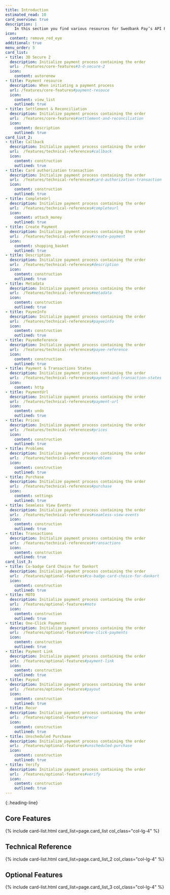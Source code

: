 ```yaml
---
title: Introduction
estimated_read: 10
card_overview: true
description: |
    In this section you find various resources for Swedbank Pay’s API Platform.
icon:
  content: remove_red_eye
additional: true
menu_order: 5
card_list: 
- title: 3D Secure 2
  description: Initialize payment process containing the order
  url:  /features/core-features#3-d-secure-2
  icon:
    content: autorenew
- title: Payment resource
  description: When initiating a payment process
  url: /features/core-features#payment-resouce
  icon:
    content: view_list
    outlined: true
- title: Settlement & Reconciliation
  description: Initialize payment process containing the order
  url:  /features/core-features#settlement-and-reconciliation
  icon:
    content: description
    outlined: true
card_list_2:
- title: Callback
  description: Initialize payment process containing the order
  url:  /features/technical-references#callback
  icon:
    content: construction
    outlined: true
- title: Card authorization transaction
  description: Initialize payment process containing the order
  url:  /features/technical-references#card-authorization-transaction
  icon:
    content: construction
    outlined: true
- title: CompleteUrl
  description: Initialize payment process containing the order
  url:  /features/technical-references#completeurl
  icon:
    content: attach_money
    outlined: true
- title: Create Payment
  description: Initialize payment process containing the order
  url:  /features/technical-references#create-payment
  icon:
    content: shopping_basket
    outlined: true
- title: Description
  description: Initialize payment process containing the order
  url:  /features/technical-references#description
  icon:
    content: construction
    outlined: true
- title: Metadata
  description: Initialize payment process containing the order
  url:  /features/technical-references#metadata
  icon:
    content: construction
    outlined: true
- title: PayeeInfo
  description: Initialize payment process containing the order
  url:  /features/technical-references#payeeinfo
  icon:
    content: construction
    outlined: true
- title: PayeeReference
  description: Initialize payment process containing the order
  url:  /features/technical-references#payee-reference
  icon:
    content: construction
    outlined: true
- title: Payment & Transactions States
  description: Initialize payment process containing the order
  url:  /features/technical-references#payment-and-transaction-states
  icon:
    content: http
- title: PaymentUrl
  description: Initialize payment process containing the order
  url:  /features/technical-references#payment-url
  icon:
    content: undo
    outlined: true
- title: Prices
  description: Initialize payment process containing the order
  url:  /features/technical-references#prices
  icon:
    content: construction
    outlined: true
- title: Problems
  description: Initialize payment process containing the order
  url:  /features/technical-references#problems
  icon:
    content: construction
    outlined: true
- title: Purchase
  description: Initialize payment process containing the order
  url:  /features/technical-references#purchase
  icon:
    content: settings
    outlined: true
- title: Seamless View Events
  description: Initialize payment process containing the order
  url:  /features/technical-references#seamless-view-events
  icon:
    content: construction
    outlined: true
- title: Transactions
  description: Initialize payment process containing the order
  url:  /features/technical-references#transactions
  icon:
    content: construction
    outlined: true
card_list_3: 
- title: Co-badge Card Choice for Dankort
  description: Initialize payment process containing the order
  url:  /features/optional-features#co-badge-card-choice-for-dankort
  icon:
    content: construction
    outlined: true
- title: MOTO
  description: Initialize payment process containing the order
  url:  /features/optional-features#moto
  icon:
    content: construction
    outlined: true
- title: One-Click Payments
  description: Initialize payment process containing the order
  url:  /features/optional-features#one-click-payments
  icon:
    content: construction
    outlined: true
- title: Payment Link
  description: Initialize payment process containing the order
  url:  /features/optional-features#payment-link
  icon:
    content: construction
    outlined: true
- title: Payout
  description: Initialize payment process containing the order
  url:  /features/optional-features#payout
  icon:
    content: construction
    outlined: true
- title: Recur
  description: Initialize payment process containing the order
  url:  /features/optional-features#recur
  icon:
    content: construction
    outlined: true
- title: Unscheduled Purchase
  description: Initialize payment process containing the order
  url:  /features/optional-features#unscheduled-purchase
  icon:
    content: construction
    outlined: true
- title: Verify
  description: Initialize payment process containing the order
  url:  /features/optional-features#verify
  icon:
    content: construction
    outlined: true
---
```


{:.heading-line}

## Core Features

{% include card-list.html card_list=page.card_list
    col_class="col-lg-4" %}

## Technical Reference

{% include card-list.html card_list=page.card_list_2
    col_class="col-lg-4" %}

## Optional Features

{% include card-list.html card_list=page.card_list_3
    col_class="col-lg-4" %}

[purchase]: #purchase
[user-agent]: https://en.wikipedia.org/wiki/User_agent
[cancel]: /payment-instruments/card/after-payment#cancellations
[capture]: /payment-instruments/card/capture
[callback]: /payment-instruments/card/other-features#callback
[card-badge]: /assets/img/card-badge.png
[dankort-eu]: https://www.dankort.dk/Pages/Dankort-eller-Visa.aspx
[eu-regulation]: https://ec.europa.eu/commission/presscorner/detail/en/MEMO_16_2162
[mcc]: https://en.wikipedia.org/wiki/Merchant_category_code
[price-resource]: /payment-instruments/card/other-features#prices
[redirect]: /payment-instruments/card/redirect
[hosted-view]: /payment-instruments/card/seamless-view
[one-click-payments]: #one-click-payments
[payee-reference]: #payee-reference
[split-settlement]: #split-settlement
[settlement-and-reconciliation]: #settlement-and-reconciliation
[swedbankpay-support]: https://www.swedbankpay.se/support
[recurrence]: #recur
[verify]: #verify
[payout]: #payout
[card-payment]: /assets/img/payments/card-payment.png
